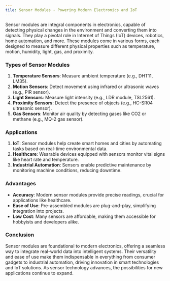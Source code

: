 ```yaml
---
tile: Sensor Modules - Powering Modern Electronics and IoT
---
```


Sensor modules are integral components in electronics, capable of detecting physical changes in the environment and converting them into signals. They play a pivotal role in Internet of Things (IoT) devices, robotics, home automation, and more. These modules come in various forms, each designed to measure different physical properties such as temperature, motion, humidity, light, gas, and proximity.

### Types of Sensor Modules
1. **Temperature Sensors**: Measure ambient temperature (e.g., DHT11, LM35).
2. **Motion Sensors**: Detect movement using infrared or ultrasonic waves (e.g., PIR sensor).
3. **Light Sensors**: Measure light intensity (e.g., LDR module, TSL2561).
4. **Proximity Sensors**: Detect the presence of objects (e.g., HC-SR04 ultrasonic sensor).
5. **Gas Sensors**: Monitor air quality by detecting gases like CO2 or methane (e.g., MQ-2 gas sensor).

### Applications
1. **IoT**: Sensor modules help create smart homes and cities by automating tasks based on real-time environmental data.
2. **Healthcare**: Wearable devices equipped with sensors monitor vital signs like heart rate and temperature.
3. **Industrial Automation**: Sensors enable predictive maintenance by monitoring machine conditions, reducing downtime.

### Advantages
- **Accuracy**: Modern sensor modules provide precise readings, crucial for applications like healthcare.
- **Ease of Use**: Pre-assembled modules are plug-and-play, simplifying integration into projects.
- **Low Cost**: Many sensors are affordable, making them accessible for hobbyists and developers alike.

### Conclusion
Sensor modules are foundational to modern electronics, offering a seamless way to integrate real-world data into intelligent systems. Their versatility and ease of use make them indispensable in everything from consumer gadgets to industrial automation, driving innovation in smart technologies and IoT solutions. As sensor technology advances, the possibilities for new applications continue to expand.
